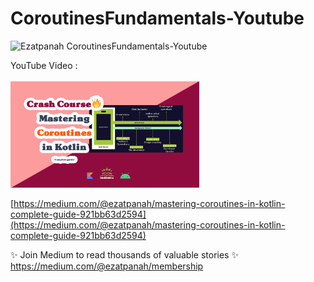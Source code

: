 # CoroutinesFundamentals-Youtube
<img alt="Ezatpanah CoroutinesFundamentals-Youtube" src="https://emojipedia-us.s3.amazonaws.com/content/2020/04/05/yt.png" width="3%"></a>

YouTube Video :
<br>  
<a href="https://youtu.be/i-u7sCWQcVQ" target="_blank"><img alt="Ezatpanah CoroutinesFundamentals-Youtube" src="Coroutines-cover.jpg" width="60%"></a>
<br>

[https://medium.com/@ezatpanah/mastering-coroutines-in-kotlin-complete-guide-921bb63d2594](https://medium.com/@ezatpanah/mastering-coroutines-in-kotlin-complete-guide-921bb63d2594)

✨ Join Medium to read thousands of valuable stories ✨
https://medium.com/@ezatpanah/membership
